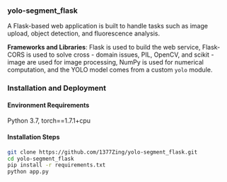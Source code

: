 ### yolo-segment_flask

A Flask-based web application is built to handle tasks such as image upload, object detection, and fluorescence analysis.

**Frameworks and Libraries**: Flask is used to build the web service, Flask-CORS is used to solve cross - domain issues, PIL, OpenCV, and scikit - image are used for image processing, NumPy is used for numerical computation, and the YOLO model comes from a custom `yolo` module.

### Installation and Deployment

#### Environment Requirements
Python 3.7, torch==1.7.1+cpu

#### Installation Steps
```bash
git clone https://github.com/1377Zing/yolo-segment_flask.git
cd yolo-segment_flask
pip install -r requirements.txt
python app.py
```

